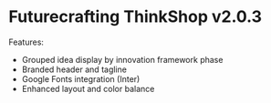 # Futurecrafting ThinkShop v2.0.3

Features:
- Grouped idea display by innovation framework phase
- Branded header and tagline
- Google Fonts integration (Inter)
- Enhanced layout and color balance
